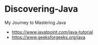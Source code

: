# Discovering-Java
My Journey to Mastering Java

* https://www.javatpoint.com/java-tutorial
* https://www.geeksforgeeks.org/java
